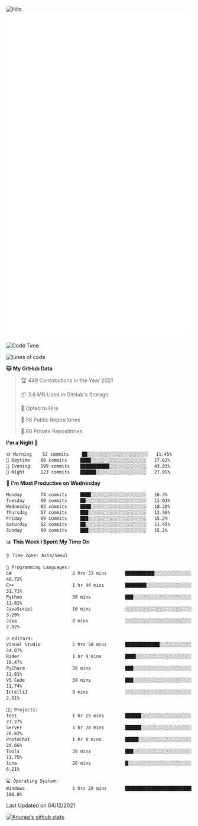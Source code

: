 ![Hits](https://hits.seeyoufarm.com/api/count/incr/badge.svg?url=https%3A%2F%2Fgithub.com%2Fkokose1234&count_bg=%2379C83D&title_bg=%23555555&icon=apple.svg&icon_color=%23E7E7E7&title=hits&edge_flat=false)
<br/>
![Metrics](https://github.com/kokose1234/kokose1234/blob/main/github-metrics.svg)

<!--START_SECTION:waka-->
![Code Time](http://img.shields.io/badge/Code%20Time-331%20hrs%2047%20mins-blue)

![Lines of code](https://img.shields.io/badge/From%20Hello%20World%20I%27ve%20Written-9%20Million%20lines%20of%20code-blue)

**🐱 My GitHub Data** 

> 🏆 449 Contributions in the Year 2021
 > 
> 📦 3.6 MB Used in GitHub's Storage 
 > 
> 💼 Opted to Hire
 > 
> 📜 58 Public Repositories 
 > 
> 🔑 86 Private Repositories  
 > 
**I'm a Night 🦉** 

```text
🌞 Morning    52 commits     ██░░░░░░░░░░░░░░░░░░░░░░░   11.45% 
🌆 Daytime    80 commits     ████░░░░░░░░░░░░░░░░░░░░░   17.62% 
🌃 Evening    199 commits    ███████████░░░░░░░░░░░░░░   43.83% 
🌙 Night      123 commits    ██████░░░░░░░░░░░░░░░░░░░   27.09%

```
📅 **I'm Most Productive on Wednesday** 

```text
Monday       74 commits     ████░░░░░░░░░░░░░░░░░░░░░   16.3% 
Tuesday      50 commits     ██░░░░░░░░░░░░░░░░░░░░░░░   11.01% 
Wednesday    83 commits     ████░░░░░░░░░░░░░░░░░░░░░   18.28% 
Thursday     57 commits     ███░░░░░░░░░░░░░░░░░░░░░░   12.56% 
Friday       69 commits     ███░░░░░░░░░░░░░░░░░░░░░░   15.2% 
Saturday     52 commits     ██░░░░░░░░░░░░░░░░░░░░░░░   11.45% 
Sunday       69 commits     ███░░░░░░░░░░░░░░░░░░░░░░   15.2%

```


📊 **This Week I Spent My Time On** 

```text
⌚︎ Time Zone: Asia/Seoul

💬 Programming Languages: 
C#                       2 hrs 33 mins       ███████████░░░░░░░░░░░░░░   46.72% 
C++                      1 hr 44 mins        ████████░░░░░░░░░░░░░░░░░   31.71% 
Python                   38 mins             ███░░░░░░░░░░░░░░░░░░░░░░   11.81% 
JavaScript               10 mins             ░░░░░░░░░░░░░░░░░░░░░░░░░   3.29% 
Java                     8 mins              ░░░░░░░░░░░░░░░░░░░░░░░░░   2.52%

🔥 Editors: 
Visual Studio            2 hrs 58 mins       █████████████░░░░░░░░░░░░   54.07% 
Rider                    1 hr 4 mins         ████░░░░░░░░░░░░░░░░░░░░░   19.47% 
PyCharm                  38 mins             ███░░░░░░░░░░░░░░░░░░░░░░   11.81% 
VS Code                  38 mins             ███░░░░░░░░░░░░░░░░░░░░░░   11.74% 
IntelliJ                 9 mins              ░░░░░░░░░░░░░░░░░░░░░░░░░   2.91%

🐱‍💻 Projects: 
Test                     1 hr 29 mins        ██████░░░░░░░░░░░░░░░░░░░   27.27% 
Server                   1 hr 28 mins        ██████░░░░░░░░░░░░░░░░░░░   26.82% 
ProtoChat                1 hr 8 mins         █████░░░░░░░░░░░░░░░░░░░░   20.66% 
Tools                    38 mins             ███░░░░░░░░░░░░░░░░░░░░░░   11.75% 
luna                     20 mins             █░░░░░░░░░░░░░░░░░░░░░░░░   6.21%

💻 Operating System: 
Windows                  5 hrs 29 mins       █████████████████████████   100.0%

```


 Last Updated on 04/12/2021
<!--END_SECTION:waka-->

[![Anurag's github stats](https://github-readme-stats.vercel.app/api?username=kokose1234&theme=dracula)](https://github.com/anuraghazra/github-readme-stats)



	

